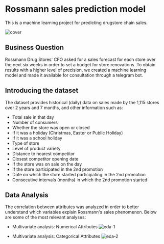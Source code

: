 # Rossmann sales prediction model
This is a machine learning project for predicting drugstore chain sales.

![cover](https://github.com/GabrielAlvesDS/DataScience_em_Producao/blob/main/img/business_image2.png)

## Business Question
Rossmann Drug Stores' CFO asked for a sales forecast for each store over the next six weeks in order to set a budget for store renovations. To obtain results with a higher level of precision, we created a machine learning model and made it available for consultation through a telegram bot.
## Introducing the dataset
The dataset provides historical (daily) data on sales made by the 1,115 stores over 2 years and 7 months, and other information such as:
- Total sale in that day
- Number of consumers
- Whether the store was open or closed
- If it was a holiday (Christmas, Easter or Public Holiday)
- If it was a school holiday
- Type of store
- Level of product variety
- Distance to nearest competitor
- Closest competitor opening date
- If the store was on sale on the day
- If the store participated in the 2nd promotion
- Date on which the store started participating in the 2nd promotion
- Consecutive intervals (months) in which the 2nd promotion started


## Data Analysis

The correlation between attributes was analyzed in order to better understand which variables explain Rossmann's sales phenomenon. Below are some of the most relevant analyses:


- Multivariate analysis: Numerical Attributes
![eda-1](https://github.com/GabrielAlvesDS/DataScience_em_Producao/blob/main/img/heatmap.png)

- Multivariate analysis: Categorical Attributes
![eda-2](https://github.com/GabrielAlvesDS/DataScience_em_Producao/blob/main/img/eda_categorical_map.png)
